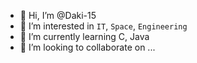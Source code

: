 - 👋 Hi, I’m @Daki-15
- 👀 I’m interested in `IT`, `Space`, `Engineering`
- 🌱 I’m currently learning C, Java
- 💞️ I’m looking to collaborate on ...
